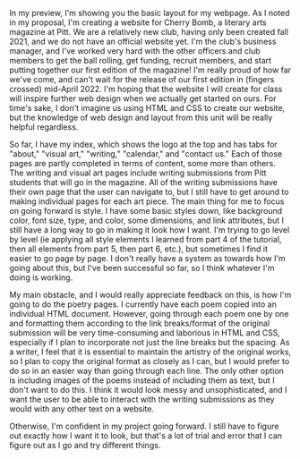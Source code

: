 In my preview, I'm showing you the basic layout for my webpage. As I noted in my proposal, I'm creating a website for Cherry Bomb, a literary arts magazine at Pitt. 
We are a relatively new club, having only been created fall 2021, and we do not have an official website yet. I'm the club's business manager, and I've
worked very hard with the other officers and club members to get the ball rolling, get funding, recruit members, and start putting together our first edition of the magazine! I'm really proud of how far we've come, and can't wait for the release of our first edition in (fingers crossed) mid-April 2022.
I'm hoping that the website I will create for class will inspire further web design when we actually get started on ours. For time's sake, I don't imagine
us using HTML and CSS to create our website, but the knowledge of web design and layout from this unit will be really helpful regardless.

So far, I have my index, which shows the logo at the top and has tabs for "about," "visual art," "writing," "calendar," and "contact us." Each of those pages
are partly completed in terms of content, some more than others. The writing and visual art pages include writing submissions from Pitt students that
will go in the magazine. All of the writing submissions have their own page that the user can navigate to, but I still have to get around to making individual 
pages for each art piece. The main thing for me to focus on going forward is style. I have some basic styles down, like background color, font size, type,
and color, some dimensions, and link attributes, but I still have a long way to go in making it look how I want. I'm trying to go level by level (ie applying
all style elements I learned from part 4 of the tutorial, then all elements from part 5, then part 6, etc.), but sometimes I find it easier to go page
by page. I don't really have a system as towards how I'm going about this, but I've been successful so far, so I think whatever I'm doing is working.

My main obstacle, and I would really appreciate feedback on this, is how I'm going to do the poetry pages. I currently have each poem copied into
an individual HTML document. However, going through each poem one by one and formatting them according to the link breaks/format of the original
submission will be very time-consuming and laborious in HTML and CSS, especially if I plan to incorporate not just the line breaks but the spacing.
As a writer, I feel that it is essential to maintain the artistry of the original works, so I plan to copy the original format as closely as I can, but
I would prefer to do so in an easier way than going through each line. The only other option is including images of the poems instead of including them
as text, but I don't want to do this. I think it would look messy and unsophisticated, and I want the user to be able to interact with the writing
submissions as they would with any other text on a website. 

Otherwise, I'm confident in my project going forward. I still have to figure out exactly how I want it to look, but that's a lot of trial and error that
I can figure out as I go and try different things. 
